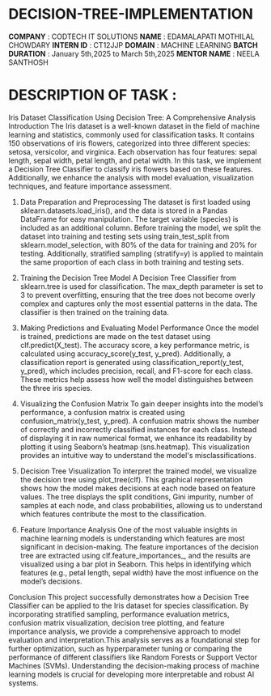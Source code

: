 # DECISION-TREE-IMPLEMENTATION
**COMPANY**        : CODTECH IT SOLUTIONS
**NAME**           : EDAMALAPATI MOTHILAL CHOWDARY
**INTERN ID**      : CT12JJP
**DOMAIN**         : MACHINE LEARNING
**BATCH DURATION** : January 5th,2025 to March 5th,2025
**MENTOR NAME**    : NEELA SANTHOSH

# DESCRIPTION OF TASK :
Iris Dataset Classification Using Decision Tree: A Comprehensive Analysis
Introduction
  The Iris dataset is a well-known dataset in the field of machine learning and statistics, commonly used for classification tasks. It contains 150 observations of iris flowers, categorized into three different species: setosa, versicolor, and virginica. Each observation has four features: sepal length, sepal width, petal length, and petal width. In this task, we implement a Decision Tree Classifier to classify iris flowers based on these features. Additionally, we enhance the analysis with model evaluation, visualization techniques, and feature importance assessment.

1. Data Preparation and Preprocessing
  The dataset is first loaded using sklearn.datasets.load_iris(), and the data is stored in a Pandas DataFrame for easy manipulation. The target variable (species) is included as an additional column. Before training the model, we split the dataset into training and testing sets using train_test_split from sklearn.model_selection, with 80% of the data for training and 20% for testing. Additionally, stratified sampling (stratify=y) is applied to maintain the same proportion of each class in both training and testing sets.

2. Training the Decision Tree Model
  A Decision Tree Classifier from sklearn.tree is used for classification. The max_depth parameter is set to 3 to prevent overfitting, ensuring that the tree does not become overly complex and captures only the most essential patterns in the data. The classifier is then trained on the training data.

3. Making Predictions and Evaluating Model Performance
  Once the model is trained, predictions are made on the test dataset using clf.predict(X_test). The accuracy score, a key performance metric, is calculated using accuracy_score(y_test, y_pred). Additionally, a classification report is generated using classification_report(y_test, y_pred), which includes precision, recall, and F1-score for each class. These metrics help assess how well the model distinguishes between the three iris species.

4. Visualizing the Confusion Matrix
  To gain deeper insights into the model’s performance, a confusion matrix is created using confusion_matrix(y_test, y_pred). A confusion matrix shows the number of correctly and incorrectly classified instances for each class. Instead of displaying it in raw numerical format, we enhance its readability by plotting it using Seaborn’s heatmap (sns.heatmap). This visualization provides an intuitive way to understand the model's misclassifications.

5. Decision Tree Visualization
  To interpret the trained model, we visualize the decision tree using plot_tree(clf). This graphical representation shows how the model makes decisions at each node based on feature values. The tree displays the split conditions, Gini impurity, number of samples at each node, and class probabilities, allowing us to understand which features contribute the most to the classification.

6. Feature Importance Analysis
  One of the most valuable insights in machine learning models is understanding which features are most significant in decision-making. The feature importances of the decision tree are extracted using clf.feature_importances_, and the results are visualized using a bar plot in Seaborn. This helps in identifying which features (e.g., petal length, sepal width) have the most influence on the model’s decisions.

Conclusion
  This project successfully demonstrates how a Decision Tree Classifier can be applied to the Iris dataset for species classification. By incorporating stratified sampling, performance evaluation metrics, confusion matrix visualization, decision tree plotting, and feature importance analysis, we provide a comprehensive approach to model evaluation and interpretation.This analysis serves as a foundational step for further optimization, such as hyperparameter tuning or comparing the performance of different classifiers like Random Forests or Support Vector Machines (SVMs). Understanding the decision-making process of machine learning models is crucial for developing more interpretable and robust AI systems.
